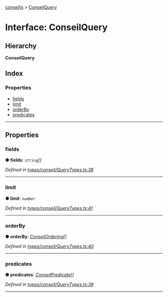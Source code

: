 [conseiljs](../README.md) > [ConseilQuery](../interfaces/conseilquery.md)

# Interface: ConseilQuery

## Hierarchy

**ConseilQuery**

## Index

### Properties

* [fields](conseilquery.md#fields)
* [limit](conseilquery.md#limit)
* [orderBy](conseilquery.md#orderby)
* [predicates](conseilquery.md#predicates)

---

## Properties

<a id="fields"></a>

###  fields

**● fields**: *`string`[]*

*Defined in [types/conseil/QueryTypes.ts:38](https://github.com/Cryptonomic/ConseilJS/blob/688e74f/src/types/conseil/QueryTypes.ts#L38)*

___
<a id="limit"></a>

###  limit

**● limit**: *`number`*

*Defined in [types/conseil/QueryTypes.ts:41](https://github.com/Cryptonomic/ConseilJS/blob/688e74f/src/types/conseil/QueryTypes.ts#L41)*

___
<a id="orderby"></a>

###  orderBy

**● orderBy**: *[ConseilOrdering](conseilordering.md)[]*

*Defined in [types/conseil/QueryTypes.ts:40](https://github.com/Cryptonomic/ConseilJS/blob/688e74f/src/types/conseil/QueryTypes.ts#L40)*

___
<a id="predicates"></a>

###  predicates

**● predicates**: *[ConseilPredicate](conseilpredicate.md)[]*

*Defined in [types/conseil/QueryTypes.ts:39](https://github.com/Cryptonomic/ConseilJS/blob/688e74f/src/types/conseil/QueryTypes.ts#L39)*

___

